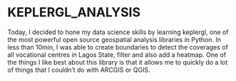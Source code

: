 # KEPLERGL_ANALYSIS
Today, I decided to hone my data science skills by learning keplergl, one of the most powerful open source geospatial analysis libraries in Python.  In less than 10min, I was able to create boundaries to detect the coverages of all vocational centres in Lagos State, filter and also add a heatmap. One of the things I like best about this library is that it allows me to quickly do a lot of things that I couldn’t do with ARCGIS or QGIS. 
